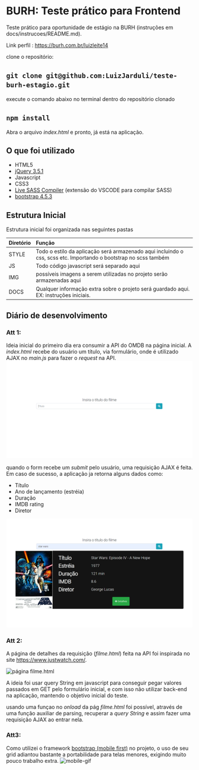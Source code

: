 # BURH: Teste prático para Frontend

Teste prático para oportunidade de estágio na BURH (instruções em docs/instrucoes/README.md).

Link perfil : <https://burh.com.br/luizleite14>

clone o repositório: 

## `git clone git@github.com:LuizJarduli/teste-burh-estagio.git`

execute o comando abaixo no terminal dentro do repositório clonado
## `npm install` 

Abra o arquivo _index.html_ e pronto, já está na aplicação.

## O que foi utilizado

- HTML5
- [jQuery 3.5.1](https://jquery.com/)
- Javascript
- CSS3
- [Live SASS Compiler](https://marketplace.visualstudio.com/items?itemName=ritwickdey.live-sass) (extensão do VSCODE para compilar SASS)
- [bootstrap 4.5.3](https://getbootstrap.com/docs/4.5/getting-started/download/)
## Estrutura Inicial

Estrutura inicial foi organizada nas seguintes pastas

Diretório | Função
:-------- | :-------
STYLE       | Todo o estilo da aplicação será armazenado aqui incluindo o css, scss etc. Importando o bootstrap no scss também
JS        | Todo código javascript será separado aqui
IMG       | possíveis imagens a serem utilizadas no projeto serão armazenadas aqui
DOCS      | Qualquer informação extra sobre o projeto será guardado aqui. EX: instruções iniciais.

## Diário de desenvolvimento
### Att 1:

Ideia inicial do primeiro dia era consumir a API do OMDB na página inicial. A _index.html_ recebe do usuário um título, via formulário, onde é utilizado AJAX no _main.js_ para fazer o _request_ na API.
![Imagem do formulário](./docs/git_repo_imgs/img1.png)

quando o form recebe um _submit_ pelo usuário, uma requisição AJAX é feita.
Em caso de sucesso, a aplicação ja retorna alguns dados como:
- Título
- Ano de lançamento (estréia)
- Duração
- IMDB rating
- Diretor

![Imagem de sucesso da busca](./docs/git_repo_imgs/img2.png)
### Att 2:

A página de detalhes da requisição (_filme.html_) feita na API foi inspirada no site <https://www.justwatch.com/>.

![página filme.html](./docs/git_repo_imgs/filme-gif.gif)

A ideia foi usar query String em javascript para conseguir pegar valores passados em GET pelo formulário inicial, e com isso não utilizar back-end na aplicação, mantendo o objetivo inicial do teste.

usando uma funçao no _onload_ da pág _filme.html_ foi possível, através de uma função auxiliar de parsing, recuperar a _query String_ e assim fazer uma requisição AJAX ao entrar nela.

### Att3:

Como utilizei o framework [bootstrap (mobile first)](https://getbootstrap.com/) no projeto, o uso de seu grid adiantou bastante a portabilidade para telas menores, exigindo muito pouco trabalho extra.
![mobile-gif](./docs/git_repo_imgs/mobile-gif.gif)


